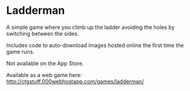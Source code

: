 # Ladderman

A simple game where you climb up the ladder avoiding the holes by switching between the sides. 

Includes code to auto-download images hosted online the first time the game runs. 

Not available on the App Store. 

Available as a web game here: http://ctgstuff.000webhostapp.com/games/ladderman/
